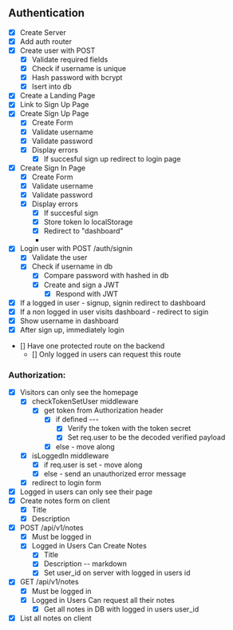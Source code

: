 ## Authentication
* [x] Create Server
* [x] Add auth router 
* [x] Create user with POST
  * [x] Validate required fields
  * [x] Check if username is unique
  * [x] Hash password with bcrypt
  * [x] Isert into db  

* [x] Create a Landing Page
* [x] Link to Sign Up Page   
* [x] Create Sign Up Page
  * [x] Create Form
  * [x] Validate username 
  * [x] Validate password 
  * [x] Display errors
    * [x]  If succesful sign up redirect to login page

* [x] Create Sign In Page
  * [x] Create Form
  * [x] Validate username 
  * [x] Validate password 
  * [x] Display errors
    * [x]  If succesful sign
      * [x] Store token lo localStorage
      * [x] Redirect to "dashboard"
    * 
* [x] Login user with POST /auth/signin
  * [x] Validate the user
  * [x] Check if username in db 
    * [x] Compare password with hashed in db 
    * [x] Create and sign a JWT
      * [x] Respond with JWT 
* [x] If a logged in user - signup, signin redirect to dashboard
* [x] If a non logged in user visits dashboard - redirect to sigin
* [x] Show username in dashboard
* [x] After sign up, immediately login
* [] Have one protected route on the backend
  * [] Only logged in users can request this route 

### Authorization:
* [x] Visitors can only see the homepage
	* [x] checkTokenSetUser middleware
		* [x] get token from Authorization header
			* [x] if defined ---
				* [x] Verify the token with the token secret
				* [x] Set req.user to be the decoded verified payload
			* [x] else - move along
	* [x] isLoggedIn middleware
		* [x] if req.user is set - move along
		* [x] else - send an unauthorized error message
	* [x] redirect to login form
* [x] Logged in users can only see their page
* [x] Create notes form on client
	* [x] Title
	* [x] Description
* [x] POST /api/v1/notes
	* [x] Must be logged in
	* [x] Logged in Users Can Create Notes
		* [x] Title
		* [x] Description -- markdown
		* [x] Set user_id on server with logged in users id
* [x] GET /api/v1/notes
	* [x] Must be logged in
	* [x] Logged in Users Can request all their notes 
		* [x] Get all notes in DB with logged in users user_id
* [x] List all notes on client